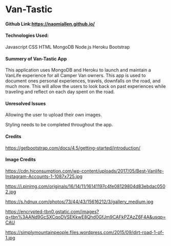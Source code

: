# Van-Tastic


#### Github Link:https://naomiallen.github.io/



#### Technologies Used:
Javascript
CSS
HTML
MongoDB
Node.js
Heroku
Bootstrap

#### Summery of Van-Tastic App

This application uses MongoDB and Heroku to launch and maintain a VanLife experience for all Camper Van owners. This app is used to document ones personal experiences, travels, downfalls on the road, and much more. This will allow the users to look back on past experiences while traveling and reflect on each day spent on the road.

#### Unresolved Issues
Allowing the user to upload their own images.

Styling needs to be completed throughout the app.

#### Credits
https://getbootstrap.com/docs/4.5/getting-started/introduction/

#### Image Credits
https://cdn.hiconsumption.com/wp-content/uploads/2017/05/Best-Vanlife-Instagram-Accounts-1-1087x725.jpg


https://i.pinimg.com/originals/16/14/11/16141197c4fe08129804d83ebdac0502.jpg


https://s.hdnux.com/photos/73/44/43/15616212/3/gallery_medium.jpg


https://encrypted-tbn0.gstatic.com/images?q=tbn%3AANd9GcSXCqoDVSEKkwE8Qhd0GfJm9CAFkPZAzZ6F4A&usqp=CAU


https://simplymountainpeople.files.wordpress.com/2015/09/dirt-road-1-of-1.jpg



